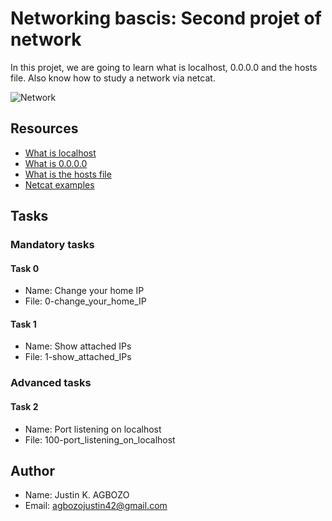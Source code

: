 Networking bascis: Second projet of network
===========================================

In this projet, we are going to learn what is localhost, 0.0.0.0 and the 
hosts file. Also know how to study a network via netcat.

![Network](https://img.freepik.com/premium-vector/confused-man-scratching-head-looking-phone-message-chat-error-delivered-app-service-go-down_199628-318.jpg)

Resources
---------

- [What is localhost](https://en.wikipedia.org/wiki/Localhost)
- [What is 0.0.0.0](https://en.wikipedia.org/wiki/0.0.0.0)
- [What is the hosts file](https://www.makeuseof.com/tag/modify-manage-hosts-file-linux/)
- [Netcat examples](https://www.thegeekstuff.com/2012/04/nc-command-examples/)

Tasks
-----
### Mandatory tasks
#### Task 0
- Name: Change your home IP
- File: 0-change_your_home_IP
#### Task 1
- Name: Show attached IPs
- File: 1-show_attached_IPs

### Advanced tasks
#### Task 2
- Name:  Port listening on localhost
- File: 100-port_listening_on_localhost

Author
------
- Name: Justin K. AGBOZO
- Email: agbozojustin42@gmail.com

